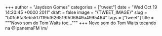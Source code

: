 
+++
author = "Jaydson Gomes"
categories = ["tweet"]
date = "Wed Oct 19 14:20:45 +0000 2011"
draft = false
image = "{TWEET_IMAGE}"
slug = "b01c6fa3eb5517119bf626519f506849a4995464"
tags = ["tweet"]
title = """Novo som do Tom Waits toc..."""
+++
Novo som do Tom Waits tocando na @IpanemaFM \m/
